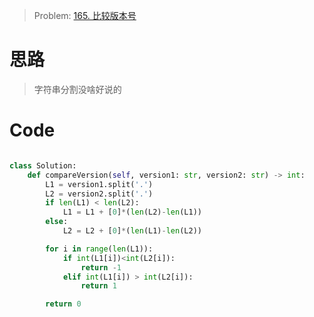 > Problem: [165. 比较版本号](https://leetcode.cn/problems/compare-version-numbers/description/)

# 思路

> 字符串分割没啥好说的

# Code

```Python []

class Solution:
    def compareVersion(self, version1: str, version2: str) -> int:
        L1 = version1.split('.')
        L2 = version2.split('.')
        if len(L1) < len(L2):
            L1 = L1 + [0]*(len(L2)-len(L1))
        else:
            L2 = L2 + [0]*(len(L1)-len(L2))

        for i in range(len(L1)):
            if int(L1[i])<int(L2[i]):
                return -1
            elif int(L1[i]) > int(L2[i]):
                return 1

        return 0
```
